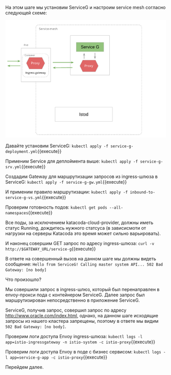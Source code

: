 На этом шаге мы установим ServiceG и настроим service mesh согласно следующей схеме:

![Mesh configuration](../assets/sc3-1.png)

Давайте установим ServiceG:
`kubectl apply -f service-g-deployment.yml`{{execute}}

Применим Service для деплоймента выше:
`kubectl apply -f service-g-srv.yml`{{execute}}

Создадим Gateway для маршрутизации запросов из ingress-шлюза в ServiceG:
`kubectl apply -f service-g-gw.yml`{{execute}}

И применим правило маршрутизации:
`kubectl apply -f inbound-to-service-g-vs.yml`{{execute}}

Проверим готовность подов:
`kubectl get pods --all-namespaces`{{execute}}

Все поды, за исключением katacoda-cloud-provider, должны иметь статус Running, дождитесь нужного статсуса (в зависисмоти от нагрузки на серверы Katacoda это время может сильно варьировать).

И наконец совершим GET запрос по адресу ingress-шлюза:
`curl -v http://$GATEWAY_URL/service-g`{{execute}}


В ответе на совершенный вызов на данном шаге мы должны видеть сообщение:
`Hello from ServiceG! Calling master system API... 502 Bad Gateway: [no body]`

Что произошло?

Мы совершили запрос в ingress-шлюз, который был перенаправлен в envoy-прокси пода с контейнером ServiceG. Далее запрос был маршрутизирован непосредственно в приложение ServiceG.

ServiceG, получив запрос, совершил запрос по адресу http://www.oracle.com/index.html, однако, на данном шаге исходящие запросы из нашего кластера запрещены, поэтому в ответе мы видим `502 Bad Gateway: [no body]`.

Проверим логи доступа Envoy ingress-шлюза:
`kubectl logs -l app=istio-ingressgateway -n istio-system -c istio-proxy`{{execute}}

Проверим логи доступа Envoy в поде с бизнес сервисом:
`kubectl logs -l app=service-g-app -c istio-proxy`{{execute}}

Перейдем далее.